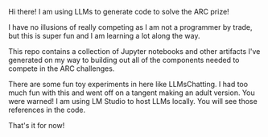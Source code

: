 Hi there!  I am using LLMs to generate code to solve the ARC prize!  

I have no illusions of really competing as I am not a programmer by trade, but this is super fun and I am learning a lot along the way.

This repo contains a collection of Jupyter notebooks and other artifacts I've generated on my way to building out all of the components needed to compete in the ARC challenges.

There are some fun toy experiments in here like LLMsChatting.  I had too much fun with this and went off on a tangent making an adult version.  You were warned!
I am using LM Studio to host LLMs locally.  You will see those references in the code.

That's it for now!
